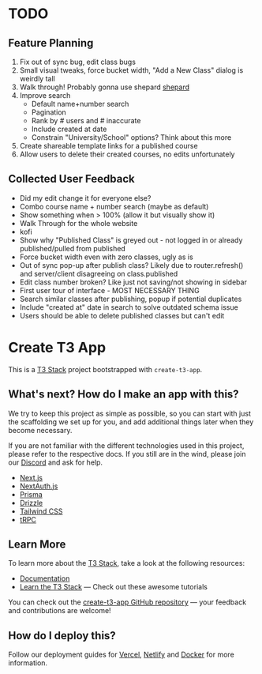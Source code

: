 # TODO
## Feature Planning
1. Fix out of sync bug, edit class bugs
2. Small visual tweaks, force bucket width, "Add a New Class" dialog is weirdly tall
3. Walk through! Probably gonna use shepard [shepard](https://github.com/shipshapecode/shepherd)
4. Improve search
    - Default name+number search
    - Pagination
    - Rank by # users and # inaccurate
    - Include created at date
    - Constrain "University/School" options? Think about this more
5. Create shareable template links for a published course
6. Allow users to delete their created courses, no edits unfortunately

## Collected User Feedback
- Did my edit change it for everyone else?
- Combo course name + number search (maybe as default)
- Show something when > 100% (allow it but visually show it)
- Walk Through for the whole website
- kofi
- Show why "Published Class" is greyed out - not logged in or already published/pulled from published
- Force bucket width even with zero classes, ugly as is
- Out of sync pop-up after publish class? Likely due to router.refresh() and server/client disagreeing on class.published
- Edit class number broken? Like just not saving/not showing in sidebar
- First user tour of interface - MOST NECESSARY THING
- Search similar classes after publishing, popup if potential duplicates
- Include "created at" date in search to solve outdated schema issue
- Users should be able to delete published classes but can't edit

# Create T3 App

This is a [T3 Stack](https://create.t3.gg/) project bootstrapped with `create-t3-app`.

## What's next? How do I make an app with this?

We try to keep this project as simple as possible, so you can start with just the scaffolding we set up for you, and add additional things later when they become necessary.

If you are not familiar with the different technologies used in this project, please refer to the respective docs. If you still are in the wind, please join our [Discord](https://t3.gg/discord) and ask for help.

- [Next.js](https://nextjs.org)
- [NextAuth.js](https://next-auth.js.org)
- [Prisma](https://prisma.io)
- [Drizzle](https://orm.drizzle.team)
- [Tailwind CSS](https://tailwindcss.com)
- [tRPC](https://trpc.io)

## Learn More

To learn more about the [T3 Stack](https://create.t3.gg/), take a look at the following resources:

- [Documentation](https://create.t3.gg/)
- [Learn the T3 Stack](https://create.t3.gg/en/faq#what-learning-resources-are-currently-available) — Check out these awesome tutorials

You can check out the [create-t3-app GitHub repository](https://github.com/t3-oss/create-t3-app) — your feedback and contributions are welcome!

## How do I deploy this?

Follow our deployment guides for [Vercel](https://create.t3.gg/en/deployment/vercel), [Netlify](https://create.t3.gg/en/deployment/netlify) and [Docker](https://create.t3.gg/en/deployment/docker) for more information.
